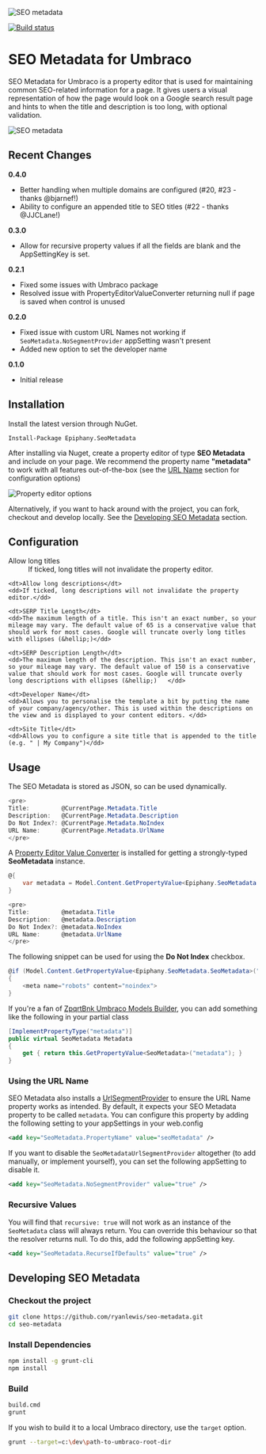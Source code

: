 ![SEO metadata](https://raw.githubusercontent.com/ryanlewis/seo-metadata/master/images/epiphany-logo.png)

[![Build status](https://ci.appveyor.com/api/projects/status/14e6avkiyatwr0sy?svg=true)](https://ci.appveyor.com/project/EpiphanySearch/seo-metadata)

# SEO Metadata for Umbraco

SEO Metadata for Umbraco is a property editor that is used for maintaining common SEO-related information for a page. It gives users a visual representation of how the page would look on a Google search result page and hints to when the title and description is too long, with optional validation.

![SEO metadata](https://raw.githubusercontent.com/ryanlewis/seo-metadata/master/images/example1.gif)

## Recent Changes

**0.4.0**

* Better handling when multiple domains are configured (#20, #23 - thanks @bjarnef!)
* Ability to configure an appended title to SEO titles (#22 - thanks @JJCLane!)

**0.3.0**

* Allow for recursive property values if all the fields are blank and the AppSettingKey is set.

**0.2.1**

* Fixed some issues with Umbraco package
* Resolved issue with PropertyEditorValueConverter returning null if page is saved when control is unused

**0.2.0**

* Fixed issue with custom URL Names not working if `SeoMetadata.NoSegmentProvider` appSetting wasn't present
* Added new option to set the developer name
 
**0.1.0**

* Initial release


## Installation

Install the latest version through NuGet.
```
Install-Package Epiphany.SeoMetadata
```

After installing via Nuget, create a property editor of type **SEO Metadata** and include on your page. We recommend the property name **"metadata"** to work with all features out-of-the-box (see the [URL Name](#using-the-url-name) section for configuration options)

![Property editor options](https://raw.githubusercontent.com/ryanlewis/seo-metadata/master/images/property-editor-options.png)

Alternatively, if you want to hack around with the project, you can fork, checkout and develop locally. See the [Developing SEO Metadata](#developing-seo-metadata) section.

## Configuration

<dl>
    <dt>Allow long titles</dt>
    <dd>If ticked, long titles will not invalidate the property editor.</dd>
    
    <dt>Allow long descriptions</dt>
    <dd>If ticked, long descriptions will not invalidate the property editor.</dd>
    
    <dt>SERP Title Length</dt>
    <dd>The maximum length of a title. This isn't an exact number, so your mileage may vary. The default value of 65 is a conservative value that should work for most cases. Google will truncate overly long titles with ellipses (&hellip;)</dd>
    
    <dt>SERP Description Length</dt>
    <dd>The maximum length of the description. This isn't an exact number, so your mileage may vary. The default value of 150 is a conservative value that should work for most cases. Google will truncate overly long descriptions with ellipses (&hellip;)   </dd>
    
    <dt>Developer Name</dt>
    <dd>Allows you to personalise the template a bit by putting the name of your company/agency/other. This is used within the descriptions on the view and is displayed to your content editors. </dd>
    
    <dt>Site Title</dt>
    <dd>Allows you to configure a site title that is appended to the title (e.g. " | My Company")</dd>
</dl>

## Usage

The SEO Metadata is stored as JSON, so can be used dynamically.

```c#
<pre>
Title:         @CurrentPage.Metadata.Title
Description:   @CurrentPage.Metadata.Description
Do Not Index?: @CurrentPage.Metadata.NoIndex
URL Name:      @CurrentPage.Metadata.UrlName
</pre>
```

A [Property Editor Value Converter][1] is installed for getting a strongly-typed **SeoMetadata** instance.

```c#
@{
    var metadata = Model.Content.GetPropertyValue<Epiphany.SeoMetadata.SeoMetadata>("metadata");
}

<pre>
Title:         @metadata.Title
Description:   @metadata.Description
Do Not Index?: @metadata.NoIndex
URL Name:      @metadata.UrlName
</pre>
```

The following snippet can be used for using the **Do Not Index** checkbox.

```c#
@if (Model.Content.GetPropertyValue<Epiphany.SeoMetadata.SeoMetadata>("metadata").NoIndex)
{
    <meta name="robots" content="noindex">
}
```

If you're a fan of [ZpqrtBnk Umbraco Models Builder][2], you can add something like the following in your partial class

```c#
[ImplementPropertyType("metadata")]
public virtual SeoMetadata Metadata
{
    get { return this.GetPropertyValue<SeoMetadata>("metadata"); }
}
```

### Using the URL Name

SEO Metadata also installs a [UrlSegmentProvider][3] to ensure the URL Name property works as intended. By default, it expects your SEO Metadata property to be called `metadata`. You can configure this property by adding the following setting to your appSettings in your web.config

```xml
<add key="SeoMetadata.PropertyName" value="seoMetadata" />
```

If you want to disable the `SeoMetadataUrlSegmentProvider` altogether (to add manually, or implement yourself), you can set the following appSetting to disable it.
```xml
<add key="SeoMetadata.NoSegmentProvider" value="true" />
```

### Recursive Values

You will find that `recursive: true` will not work as an instance of the `SeoMetadata` class will always return. You can override this behaviour so that
the resolver returns null. To do this, add the following appSetting key.
```xml
<add key="SeoMetadata.RecurseIfDefaults" value="true" />
```

[1]:https://our.umbraco.org/documentation/extending-umbraco/Property-Editors/PropertyEditorValueConverters
[2]:https://github.com/zpqrtbnk/Zbu.ModelsBuilder
[3]:https://our.umbraco.org/documentation/Reference/Request-Pipeline/outbound-pipeline#segments

## Developing SEO Metadata

### Checkout the project
```bash
git clone https://github.com/ryanlewis/seo-metadata.git
cd seo-metadata
```

### Install Dependencies

```bash
npm install -g grunt-cli
npm install
```

### Build

```bash
build.cmd
grunt
```

If you wish to build it to a local Umbraco directory, use the `target` option.

```bash
grunt --target=c:\dev\path-to-umbraco-root-dir
```
